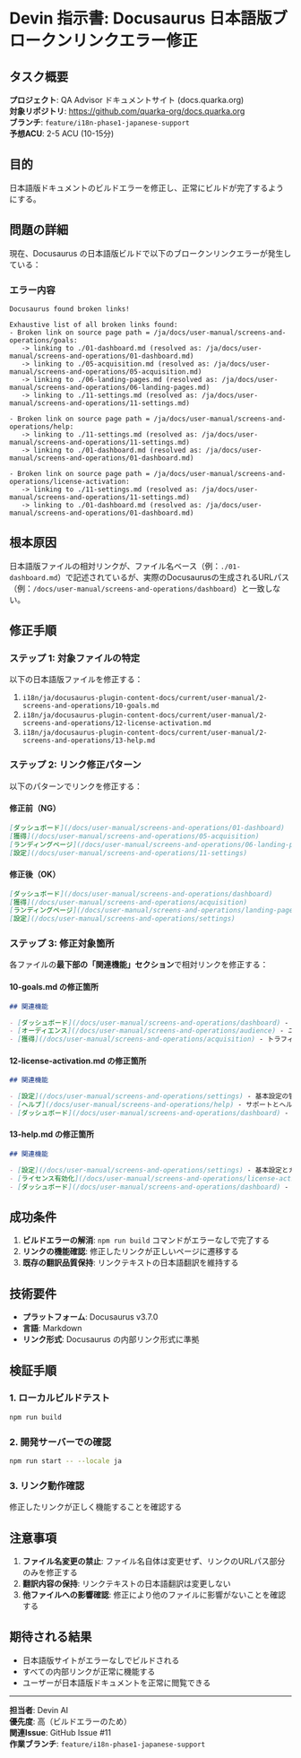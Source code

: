 # Devin 指示書: Docusaurus 日本語版ブロークンリンクエラー修正

## タスク概要

**プロジェクト**: QA Advisor ドキュメントサイト (docs.quarka.org)  
**対象リポジトリ**: https://github.com/quarka-org/docs.quarka.org  
**ブランチ**: `feature/i18n-phase1-japanese-support`  
**予想ACU**: 2-5 ACU (10-15分)

## 目的

日本語版ドキュメントのビルドエラーを修正し、正常にビルドが完了するようにする。

## 問題の詳細

現在、Docusaurus の日本語版ビルドで以下のブロークンリンクエラーが発生している：

### エラー内容
```
Docusaurus found broken links!

Exhaustive list of all broken links found:
- Broken link on source page path = /ja/docs/user-manual/screens-and-operations/goals:
   -> linking to ./01-dashboard.md (resolved as: /ja/docs/user-manual/screens-and-operations/01-dashboard.md)
   -> linking to ./05-acquisition.md (resolved as: /ja/docs/user-manual/screens-and-operations/05-acquisition.md)
   -> linking to ./06-landing-pages.md (resolved as: /ja/docs/user-manual/screens-and-operations/06-landing-pages.md)
   -> linking to ./11-settings.md (resolved as: /ja/docs/user-manual/screens-and-operations/11-settings.md)

- Broken link on source page path = /ja/docs/user-manual/screens-and-operations/help:
   -> linking to ./11-settings.md (resolved as: /ja/docs/user-manual/screens-and-operations/11-settings.md)
   -> linking to ./01-dashboard.md (resolved as: /ja/docs/user-manual/screens-and-operations/01-dashboard.md)

- Broken link on source page path = /ja/docs/user-manual/screens-and-operations/license-activation:
   -> linking to ./11-settings.md (resolved as: /ja/docs/user-manual/screens-and-operations/11-settings.md)
   -> linking to ./01-dashboard.md (resolved as: /ja/docs/user-manual/screens-and-operations/01-dashboard.md)
```

## 根本原因

日本語版ファイルの相対リンクが、ファイル名ベース（例：`./01-dashboard.md`）で記述されているが、実際のDocusaurusの生成されるURLパス（例：`/docs/user-manual/screens-and-operations/dashboard`）と一致しない。

## 修正手順

### ステップ 1: 対象ファイルの特定

以下の日本語版ファイルを修正する：

1. `i18n/ja/docusaurus-plugin-content-docs/current/user-manual/2-screens-and-operations/10-goals.md`
2. `i18n/ja/docusaurus-plugin-content-docs/current/user-manual/2-screens-and-operations/12-license-activation.md`
3. `i18n/ja/docusaurus-plugin-content-docs/current/user-manual/2-screens-and-operations/13-help.md`

### ステップ 2: リンク修正パターン

以下のパターンでリンクを修正する：

#### 修正前（NG）
```markdown
[ダッシュボード](/docs/user-manual/screens-and-operations/01-dashboard)
[獲得](/docs/user-manual/screens-and-operations/05-acquisition)
[ランディングページ](/docs/user-manual/screens-and-operations/06-landing-pages)
[設定](/docs/user-manual/screens-and-operations/11-settings)
```

#### 修正後（OK）
```markdown
[ダッシュボード](/docs/user-manual/screens-and-operations/dashboard)
[獲得](/docs/user-manual/screens-and-operations/acquisition)
[ランディングページ](/docs/user-manual/screens-and-operations/landing-pages)
[設定](/docs/user-manual/screens-and-operations/settings)
```

### ステップ 3: 修正対象箇所

各ファイルの**最下部の「関連機能」セクション**で相対リンクを修正する：

#### 10-goals.md の修正箇所
```markdown
## 関連機能

- [ダッシュボード](/docs/user-manual/screens-and-operations/dashboard) - 総合的な分析データ
- [オーディエンス](/docs/user-manual/screens-and-operations/audience) - ユーザーセグメント分析
- [獲得](/docs/user-manual/screens-and-operations/acquisition) - トラフィック獲得分析
```

#### 12-license-activation.md の修正箇所
```markdown
## 関連機能

- [設定](/docs/user-manual/screens-and-operations/settings) - 基本設定の管理
- [ヘルプ](/docs/user-manual/screens-and-operations/help) - サポートとヘルプ
- [ダッシュボード](/docs/user-manual/screens-and-operations/dashboard) - 機能の利用状況確認
```

#### 13-help.md の修正箇所
```markdown
## 関連機能

- [設定](/docs/user-manual/screens-and-operations/settings) - 基本設定とカスタマイズ
- [ライセンス有効化](/docs/user-manual/screens-and-operations/license-activation) - ライセンス管理
- [ダッシュボード](/docs/user-manual/screens-and-operations/dashboard) - メイン分析画面
```

## 成功条件

1. **ビルドエラーの解消**: `npm run build` コマンドがエラーなしで完了する
2. **リンクの機能確認**: 修正したリンクが正しいページに遷移する
3. **既存の翻訳品質保持**: リンクテキストの日本語翻訳を維持する

## 技術要件

- **プラットフォーム**: Docusaurus v3.7.0
- **言語**: Markdown
- **リンク形式**: Docusaurus の内部リンク形式に準拠

## 検証手順

### 1. ローカルビルドテスト
```bash
npm run build
```

### 2. 開発サーバーでの確認
```bash
npm run start -- --locale ja
```

### 3. リンク動作確認
修正したリンクが正しく機能することを確認する

## 注意事項

1. **ファイル名変更の禁止**: ファイル名自体は変更せず、リンクのURLパス部分のみを修正する
2. **翻訳内容の保持**: リンクテキストの日本語翻訳は変更しない
3. **他ファイルへの影響確認**: 修正により他のファイルに影響がないことを確認する

## 期待される結果

- 日本語版サイトがエラーなしでビルドされる
- すべての内部リンクが正常に機能する
- ユーザーが日本語版ドキュメントを正常に閲覧できる

---

**担当者**: Devin AI  
**優先度**: 高（ビルドエラーのため）  
**関連Issue**: GitHub Issue #11  
**作業ブランチ**: `feature/i18n-phase1-japanese-support`